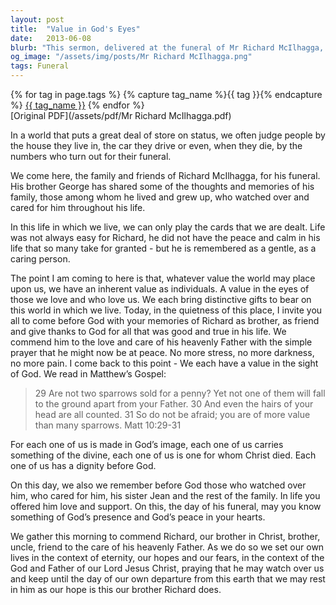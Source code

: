```yaml
---
layout: post
title:  "Value in God's Eyes"
date:   2013-06-08
blurb: "This sermon, delivered at the funeral of Mr Richard McIlhagga, emphasizes the inherent value of individuals in the eyes of God. It discusses how the world may judge people by their material possessions, but in God's eyes, each person is valuable and unique. The sermon concludes with a prayer for peace and comfort for the bereaved family."
og_image: "/assets/img/posts/Mr Richard McIlhagga.png"
tags: Funeral
---    
```

<div class="tag-pills">
  {% for tag in page.tags %}
    {% capture tag_name %}{{ tag }}{% endcapture %}
    <a href="{{ site.baseurl }}/tag/{{ tag_name }}" class="tag-pill">{{ tag_name }}</a>
  {% endfor %}
</div>
[Original PDF](/assets/pdf/Mr Richard McIlhagga.pdf)

In a world that puts a great deal of store on status, we often judge people by the house they live in, the car they drive or even, when they die, by the numbers who turn out for their funeral.

We come here, the family and friends of Richard McIlhagga, for his funeral. His brother George has shared some of the thoughts and memories of his family, those among whom he lived and grew up, who watched over and cared for him throughout his life.

In this life in which we live, we can only play the cards that we are dealt. Life was not always easy for Richard, he did not have the peace and calm in his life that so many take for granted - but he is remembered as a gentle, as a caring person.

The point I am coming to here is that, whatever value the world may place upon us, we have an inherent value as individuals. A value in the eyes of those we love and who love us. We each bring distinctive gifts to bear on this world in which we live. Today, in the quietness of this place, I invite you all to come before God with your memories of Richard as brother, as friend and give thanks to God for all that was good and true in his life. We commend him to the love and care of his heavenly Father with the simple prayer that he might now be at peace. No more stress, no more darkness, no more pain. I come back to this point - We each have a value in the sight of God. We read in Matthew’s Gospel:

> 29 Are not two sparrows sold for a penny? Yet not one of them will fall to the ground apart from your Father. 30 And even the hairs of your head are all counted. 31 So do not be afraid; you are of more value than many sparrows. Matt 10:29-31

For each one of us is made in God’s image, each one of us carries something of the divine, each one of us is one for whom Christ died. Each one of us has a dignity before God.

On this day, we also we remember before God those who watched over him, who cared for him, his sister Jean and the rest of the family. In life you offered him love and support. On this, the day of his funeral, may you know something of God’s presence and God’s peace in your hearts.

We gather this morning to commend Richard, our brother in Christ, brother, uncle, friend to the care of his heavenly Father. As we do so we set our own lives in the context of eternity, our hopes and our fears, in the context of the God and Father of our Lord Jesus Christ, praying that he may watch over us and keep until the day of our own departure from this earth that we may rest in him as our hope is this our brother Richard does.
